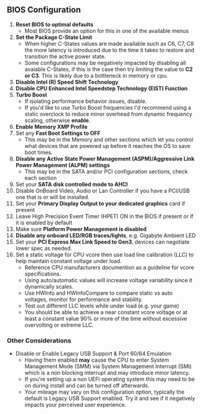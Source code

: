 ## BIOS Configuration
1. **Reset BIOS to optimal defaults**
   - Most BIOS provide an option for this in one of the available menus
2. **Set the Package C-State Limit**
   - When higher C-States values are made available such as  C6, C7, C8 the more latency is introduced due to the time it takes to restore and transition the active power state.
   - Some configurations may be negatively impacted by disabling all avaiable C-States, if this is the case then try limiting the value to **C2 or C3**. This is likely due to a bottleneck in memory or cpu.
3. **Disable Intel (R) Speed Shift Technology**
4. **Disable CPU Enhanced Intel Speedstep Technology (EIST) Function**
5. **Turbo Boost**
   - If isolating performance behavior issues, disable.
   - If you'd like to use Turbo Boost frequencies I'd recommend using a static overclock to reduce minor overhead from dynamic frequency scaling, otherwise **enable**.
6. **Enable Memory XMP Profile**
7. Set any **Fast Boot Settings to OFF**
   - This may be in the Memory and other sections which let you control what devices that are powered up before it reaches the OS to save boot times.
8. **Disable any Active State Power Management (ASPM)/Aggressive Link Power Management (ALPM) settings**
   - This may be in the SATA and/or PCI configuration sections, check each section
9. Set your **SATA disk controlled mode to AHCI**
10. Disable OnBoard Video, Audio or Lan Controller if you have a PCI/USB one that is or will be installed.
11. Set your **Primary Display Output to your dedicated graphics** card if present
12. Leave High Precision Event Timer (HPET) ON in the BIOS if present or if it is enabled by default
13. Make sure **Platform Power Management is disabled**
14. **Disable any onboard LED/RGB traces/lights**, e.g. Gigabyte Ambient LED
15. Set your **PCI Express Max Link Speed to Gen3**, devices can negotiate lower spec as needed.
16. Set a static voltage for CPU vcore then use load line calibration (LLC) to help maintain constant voltage under load.
    - Reference CPU manufacturers documention as a guideline for vcore specifications.
    - Using auto/automatic values will increase voltage variability since it dynamically scales.
    - Use HWInfo and HWInfoCompare to compare static vs auto voltages, monitor for performance and stability.
    - Test out different LLC levels while under load (e.g. your game)
    - You should be able to achieve a near constant vcore voltage or at least a constant value 90% or more of the time without excessive overvolting or extreme LLC.

### Other Considerations
* Disable or Enable Legacy USB Support & Port 60/64 Emulation
    - Having them enabled **may** cause the CPU to enter System Management Mode (SMM) via System Management Interrupt (SMI) which is a non blocking interrupt and may introduce minor latency.
    - If you're setting up a non UEFI operating system this may need to be on during install and can be turned off afterwards.
    - Your mileage may vary on this configuration option, typically the default is Legacy USB Support enabled. Try it and see if it negatively impacts your perceived user experience.